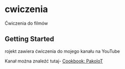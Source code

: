 # cwiczenia

Ćwiczenia do filmów

## Getting Started

rojekt zawiera ćwiczenia do mojego kanału na YouTube



Kanał można znaleźć tutaj- [Cookbook: PakoIoT](https://www.youtube.com/channel/UC_orbFwC41e1XX7DwbeqPbQ)

